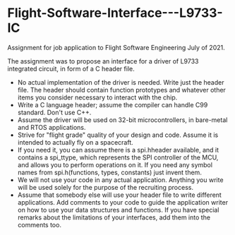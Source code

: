 # Flight-Software-Interface---L9733-IC
Assignment for job application to Flight Software Engineering July of 2021. 

The assignment was to propose an interface for a driver of L9733 integrated circuit, in form of a C header file.

* No actual implementation of the driver is needed. Write just the header file. The header should contain function prototypes and whatever other items you consider necessary to interact with the chip.
* Write a C language header; assume the compiler can handle C99 standard. Don't use C++.
* Assume the driver will be used on 32-bit microcontrollers, in bare-metal and RTOS applications.
* Strive for "flight grade" quality of your design and code. Assume it is intended to actually fly on a spacecraft. 
* If you need it, you can assume there is a spi.hheader available, and it contains a spi_ttype,
which represents the SPI controller of the MCU, and allows you to perform operations on it. If you need any symbol names from spi.h(functions, types, constants) just invent them.
* We will not use your code in any actual application. Anything you write will be used solely for the purpose of the recruiting process.
* Assume that somebody else will use your header file to write different applications. Add comments to your code to guide the application writer on how to use your data structures and functions. If you have special remarks about the limitations of your interfaces, add them into the comments too.
